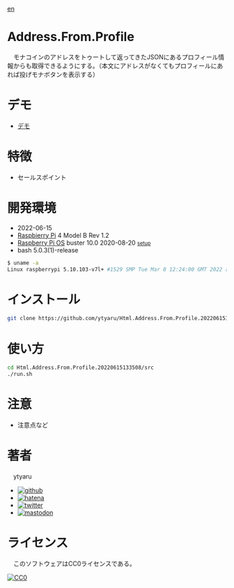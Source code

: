 [en](./README.md)

# Address.From.Profile

　モナコインのアドレスをトゥートして返ってきたJSONにあるプロフィール情報からも取得できるようにする。（本文にアドレスがなくてもプロフィールにあれば投げモナボタンを表示する）

# デモ

* [デモ](https://ytyaru.github.io/Html.Address.From.Profile.20220615133508/)

# 特徴

* セールスポイント

# 開発環境

* <time datetime="2022-06-15T13:35:05+0900">2022-06-15</time>
* [Raspbierry Pi](https://ja.wikipedia.org/wiki/Raspberry_Pi) 4 Model B Rev 1.2
* [Raspberry Pi OS](https://ja.wikipedia.org/wiki/Raspbian) buster 10.0 2020-08-20 <small>[setup](http://ytyaru.hatenablog.com/entry/2020/10/06/111111)</small>
* bash 5.0.3(1)-release

```sh
$ uname -a
Linux raspberrypi 5.10.103-v7l+ #1529 SMP Tue Mar 8 12:24:00 GMT 2022 armv7l GNU/Linux
```

# インストール

```sh
git clone https://github.com/ytyaru/Html.Address.From.Profile.20220615133508
```

# 使い方

```sh
cd Html.Address.From.Profile.20220615133508/src
./run.sh
```

# 注意

* 注意点など

# 著者

　ytyaru

* [![github](http://www.google.com/s2/favicons?domain=github.com)](https://github.com/ytyaru "github")
* [![hatena](http://www.google.com/s2/favicons?domain=www.hatena.ne.jp)](http://ytyaru.hatenablog.com/ytyaru "hatena")
* [![twitter](http://www.google.com/s2/favicons?domain=twitter.com)](https://twitter.com/ytyaru1 "twitter")
* [![mastodon](http://www.google.com/s2/favicons?domain=mstdn.jp)](https://mstdn.jp/web/accounts/233143 "mastdon")

# ライセンス

　このソフトウェアはCC0ライセンスである。

[![CC0](http://i.creativecommons.org/p/zero/1.0/88x31.png "CC0")](http://creativecommons.org/publicdomain/zero/1.0/deed.ja)

